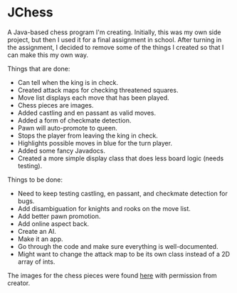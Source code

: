 JChess
=======

A Java-based chess program I'm creating.
Initially, this was my own side project, but then I used it for a final assignment in school.
After turning in the assignment, I decided to remove some of the things I created so that I can make this my own way.

Things that are done:
- Can tell when the king is in check.
- Created attack maps for checking threatened squares.
- Move list displays each move that has been played.
- Chess pieces are images.
- Added castling and en passant as valid moves.
- Added a form of checkmate detection.
- Pawn will auto-promote to queen.
- Stops the player from leaving the king in check.
- Highlights possible moves in blue for the turn player.
- Added some fancy Javadocs.
- Created a more simple display class that does less board logic (needs testing).

Things to be done:
- Need to keep testing castling, en passant, and checkmate detection for bugs.
- Add disambiguation for knights and rooks on the move list.
- Add better pawn promotion.
- Add online aspect back.
- Create an AI.
- Make it an app.
- Go through the code and make sure everything is well-documented.
- Might want to change the attack map to be its own class instead of a 2D array of ints.

The images for the chess pieces were found [here](http://ixian.com/chess/) with permission from creator.
